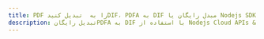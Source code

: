 ---title: PDF را به  تبدیل کنیدDIF، PDFA به DIF مبدل رایگان یا Nodejs SDKdescription: تبدیل رایگانPDFA به DIF با استفاده از Nodejs Cloud APIs & SDK همچنین اسناد PDF را در Cloud ایجاد، ویرایش و رندر کنید.---